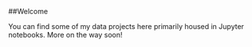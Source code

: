 ##Welcome

You can find some of my data projects here primarily housed in Jupyter notebooks. More on the way soon!
